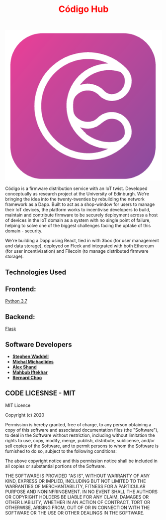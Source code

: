 
  
<h1  align="center" style="text-align: center;"><span  align="center" style="color: #ff0000;"><strong><span align="center" style="color: #FF0000;"> Código Hub
</span> </strong></span></h1>
<p style="text-align: center;">&nbsp;</p>
<p align="center">

<img alt="Código Hub" src="src/images/codigo_225.png">
</p>


Código is a firmware distribution service with an IoT twist. Developed conceptually as research project at the University of Edinburgh. We're bringing the idea into the twenty-twenties by rebuilding the network framework as a Dapp. Built to act as a shop-window for users to manage their IoT devices, the platform works to incentivise developers to build, maintain and contribute firmware to be securely deployment across a host of devices in the IoT domain as a system with no single point of failure, helping to solve one of the biggest challenges facing the uptake of this domain - security.

We're building a Dapp using React, tied in with 3box (for user management and data storage), deployed on Fleek and integrated with both Ethereum (for user incentivisation) and Filecoin (to manage distributed firmware storage).
</div>


## Technologies Used
## Frontend:
[Python 3.7](https://www.python.org/downloads/release/python-370/) <br />

## Backend:
[Flask](http://flask.pocoo.org/) <br />



## Software Developers

* **[Stephen Waddell](https://github.com/ZeroSum24)** <br />
* **[Michal Michaelides]([https://github.com/michaelg9)** <br />
* **[Alex Shand](https://github.com/Alex-Shand)** <br />
* **[Mahbub Iftekhar](https://www.mahbubiftekhar.co.uk/)** <br />
* **[Bernard Choo]([https://github.com/Bernardchoo])** <br />



## CODE LICESNSE - MIT

MIT Licence

Copyright (c) 2020

Permission is hereby granted, free of charge, to any person obtaining a copy
of this software and associated documentation files (the "Software"), to deal
in the Software without restriction, including without limitation the rights
to use, copy, modify, merge, publish, distribute, sublicense, and/or sell
copies of the Software, and to permit persons to whom the Software is
furnished to do so, subject to the following conditions:

The above copyright notice and this permission notice shall be included in all
copies or substantial portions of the Software.

THE SOFTWARE IS PROVIDED "AS IS", WITHOUT WARRANTY OF ANY KIND, EXPRESS OR
IMPLIED, INCLUDING BUT NOT LIMITED TO THE WARRANTIES OF MERCHANTABILITY,
FITNESS FOR A PARTICULAR PURPOSE AND NONINFRINGEMENT. IN NO EVENT SHALL THE
AUTHORS OR COPYRIGHT HOLDERS BE LIABLE FOR ANY CLAIM, DAMAGES OR OTHER
LIABILITY, WHETHER IN AN ACTION OF CONTRACT, TORT OR OTHERWISE, ARISING FROM,
OUT OF OR IN CONNECTION WITH THE SOFTWARE OR THE USE OR OTHER DEALINGS IN THE
SOFTWARE.
